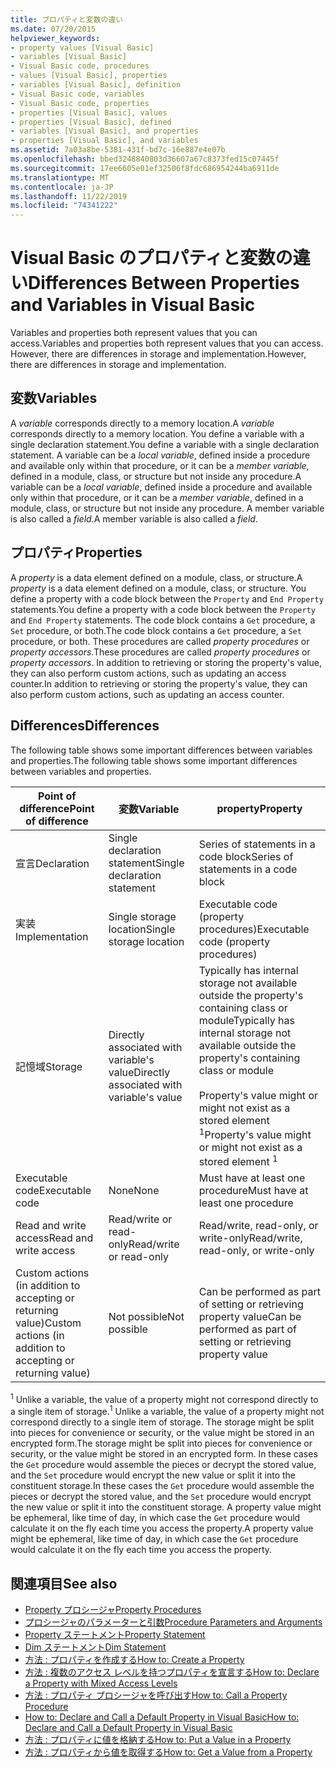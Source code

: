 ```yaml
---
title: プロパティと変数の違い
ms.date: 07/20/2015
helpviewer_keywords:
- property values [Visual Basic]
- variables [Visual Basic]
- Visual Basic code, procedures
- values [Visual Basic], properties
- variables [Visual Basic], definition
- Visual Basic code, variables
- Visual Basic code, properties
- properties [Visual Basic], values
- properties [Visual Basic], defined
- variables [Visual Basic], and properties
- properties [Visual Basic], and variables
ms.assetid: 7a03a8be-5381-431f-bd7c-16e887e4e07b
ms.openlocfilehash: bbed3248840803d36607a67c8373fed15c07445f
ms.sourcegitcommit: 17ee6605e01ef32506f8fdc686954244ba6911de
ms.translationtype: MT
ms.contentlocale: ja-JP
ms.lasthandoff: 11/22/2019
ms.locfileid: "74341222"
---
```

# <a name="differences-between-properties-and-variables-in-visual-basic"></a><span data-ttu-id="88eef-102">Visual Basic のプロパティと変数の違い</span><span class="sxs-lookup"><span data-stu-id="88eef-102">Differences Between Properties and Variables in Visual Basic</span></span>
<span data-ttu-id="88eef-103">Variables and properties both represent values that you can access.</span><span class="sxs-lookup"><span data-stu-id="88eef-103">Variables and properties both represent values that you can access.</span></span> <span data-ttu-id="88eef-104">However, there are differences in storage and implementation.</span><span class="sxs-lookup"><span data-stu-id="88eef-104">However, there are differences in storage and implementation.</span></span>  
  
## <a name="variables"></a><span data-ttu-id="88eef-105">変数</span><span class="sxs-lookup"><span data-stu-id="88eef-105">Variables</span></span>  
 <span data-ttu-id="88eef-106">A *variable* corresponds directly to a memory location.</span><span class="sxs-lookup"><span data-stu-id="88eef-106">A *variable* corresponds directly to a memory location.</span></span> <span data-ttu-id="88eef-107">You define a variable with a single declaration statement.</span><span class="sxs-lookup"><span data-stu-id="88eef-107">You define a variable with a single declaration statement.</span></span> <span data-ttu-id="88eef-108">A variable can be a *local variable*, defined inside a procedure and available only within that procedure, or it can be a *member variable*, defined in a module, class, or structure but not inside any procedure.</span><span class="sxs-lookup"><span data-stu-id="88eef-108">A variable can be a *local variable*, defined inside a procedure and available only within that procedure, or it can be a *member variable*, defined in a module, class, or structure but not inside any procedure.</span></span> <span data-ttu-id="88eef-109">A member variable is also called a *field*.</span><span class="sxs-lookup"><span data-stu-id="88eef-109">A member variable is also called a *field*.</span></span>  
  
## <a name="properties"></a><span data-ttu-id="88eef-110">プロパティ</span><span class="sxs-lookup"><span data-stu-id="88eef-110">Properties</span></span>  
 <span data-ttu-id="88eef-111">A *property* is a data element defined on a module, class, or structure.</span><span class="sxs-lookup"><span data-stu-id="88eef-111">A *property* is a data element defined on a module, class, or structure.</span></span> <span data-ttu-id="88eef-112">You define a property with a code block between the `Property` and `End Property` statements.</span><span class="sxs-lookup"><span data-stu-id="88eef-112">You define a property with a code block between the `Property` and `End Property` statements.</span></span> <span data-ttu-id="88eef-113">The code block contains a `Get` procedure, a `Set` procedure, or both.</span><span class="sxs-lookup"><span data-stu-id="88eef-113">The code block contains a `Get` procedure, a `Set` procedure, or both.</span></span> <span data-ttu-id="88eef-114">These procedures are called *property procedures* or *property accessors*.</span><span class="sxs-lookup"><span data-stu-id="88eef-114">These procedures are called *property procedures* or *property accessors*.</span></span> <span data-ttu-id="88eef-115">In addition to retrieving or storing the property's value, they can also perform custom actions, such as updating an access counter.</span><span class="sxs-lookup"><span data-stu-id="88eef-115">In addition to retrieving or storing the property's value, they can also perform custom actions, such as updating an access counter.</span></span>  
  
## <a name="differences"></a><span data-ttu-id="88eef-116">Differences</span><span class="sxs-lookup"><span data-stu-id="88eef-116">Differences</span></span>  
 <span data-ttu-id="88eef-117">The following table shows some important differences between variables and properties.</span><span class="sxs-lookup"><span data-stu-id="88eef-117">The following table shows some important differences between variables and properties.</span></span>  
  
|<span data-ttu-id="88eef-118">Point of difference</span><span class="sxs-lookup"><span data-stu-id="88eef-118">Point of difference</span></span>|<span data-ttu-id="88eef-119">変数</span><span class="sxs-lookup"><span data-stu-id="88eef-119">Variable</span></span>|<span data-ttu-id="88eef-120">property</span><span class="sxs-lookup"><span data-stu-id="88eef-120">Property</span></span>|  
|-------------------------|--------------|--------------|  
|<span data-ttu-id="88eef-121">宣言</span><span class="sxs-lookup"><span data-stu-id="88eef-121">Declaration</span></span>|<span data-ttu-id="88eef-122">Single declaration statement</span><span class="sxs-lookup"><span data-stu-id="88eef-122">Single declaration statement</span></span>|<span data-ttu-id="88eef-123">Series of statements in a code block</span><span class="sxs-lookup"><span data-stu-id="88eef-123">Series of statements in a code block</span></span>|  
|<span data-ttu-id="88eef-124">実装</span><span class="sxs-lookup"><span data-stu-id="88eef-124">Implementation</span></span>|<span data-ttu-id="88eef-125">Single storage location</span><span class="sxs-lookup"><span data-stu-id="88eef-125">Single storage location</span></span>|<span data-ttu-id="88eef-126">Executable code (property procedures)</span><span class="sxs-lookup"><span data-stu-id="88eef-126">Executable code (property procedures)</span></span>|  
|<span data-ttu-id="88eef-127">記憶域</span><span class="sxs-lookup"><span data-stu-id="88eef-127">Storage</span></span>|<span data-ttu-id="88eef-128">Directly associated with variable's value</span><span class="sxs-lookup"><span data-stu-id="88eef-128">Directly associated with variable's value</span></span>|<span data-ttu-id="88eef-129">Typically has internal storage not available outside the property's containing class or module</span><span class="sxs-lookup"><span data-stu-id="88eef-129">Typically has internal storage not available outside the property's containing class or module</span></span><br /><br /> <span data-ttu-id="88eef-130">Property's value might or might not exist as a stored element <sup>1</sup></span><span class="sxs-lookup"><span data-stu-id="88eef-130">Property's value might or might not exist as a stored element <sup>1</sup></span></span>|  
|<span data-ttu-id="88eef-131">Executable code</span><span class="sxs-lookup"><span data-stu-id="88eef-131">Executable code</span></span>|<span data-ttu-id="88eef-132">None</span><span class="sxs-lookup"><span data-stu-id="88eef-132">None</span></span>|<span data-ttu-id="88eef-133">Must have at least one procedure</span><span class="sxs-lookup"><span data-stu-id="88eef-133">Must have at least one procedure</span></span>|  
|<span data-ttu-id="88eef-134">Read and write access</span><span class="sxs-lookup"><span data-stu-id="88eef-134">Read and write access</span></span>|<span data-ttu-id="88eef-135">Read/write or read-only</span><span class="sxs-lookup"><span data-stu-id="88eef-135">Read/write or read-only</span></span>|<span data-ttu-id="88eef-136">Read/write, read-only, or write-only</span><span class="sxs-lookup"><span data-stu-id="88eef-136">Read/write, read-only, or write-only</span></span>|  
|<span data-ttu-id="88eef-137">Custom actions (in addition to accepting or returning value)</span><span class="sxs-lookup"><span data-stu-id="88eef-137">Custom actions (in addition to accepting or returning value)</span></span>|<span data-ttu-id="88eef-138">Not possible</span><span class="sxs-lookup"><span data-stu-id="88eef-138">Not possible</span></span>|<span data-ttu-id="88eef-139">Can be performed as part of setting or retrieving property value</span><span class="sxs-lookup"><span data-stu-id="88eef-139">Can be performed as part of setting or retrieving property value</span></span>|  
  
 <span data-ttu-id="88eef-140"><sup>1</sup> Unlike a variable, the value of a property might not correspond directly to a single item of storage.</span><span class="sxs-lookup"><span data-stu-id="88eef-140"><sup>1</sup> Unlike a variable, the value of a property might not correspond directly to a single item of storage.</span></span> <span data-ttu-id="88eef-141">The storage might be split into pieces for convenience or security, or the value might be stored in an encrypted form.</span><span class="sxs-lookup"><span data-stu-id="88eef-141">The storage might be split into pieces for convenience or security, or the value might be stored in an encrypted form.</span></span> <span data-ttu-id="88eef-142">In these cases the `Get` procedure would assemble the pieces or decrypt the stored value, and the `Set` procedure would encrypt the new value or split it into the constituent storage.</span><span class="sxs-lookup"><span data-stu-id="88eef-142">In these cases the `Get` procedure would assemble the pieces or decrypt the stored value, and the `Set` procedure would encrypt the new value or split it into the constituent storage.</span></span> <span data-ttu-id="88eef-143">A property value might be ephemeral, like time of day, in which case the `Get` procedure would calculate it on the fly each time you access the property.</span><span class="sxs-lookup"><span data-stu-id="88eef-143">A property value might be ephemeral, like time of day, in which case the `Get` procedure would calculate it on the fly each time you access the property.</span></span>  
  
## <a name="see-also"></a><span data-ttu-id="88eef-144">関連項目</span><span class="sxs-lookup"><span data-stu-id="88eef-144">See also</span></span>

- [<span data-ttu-id="88eef-145">Property プロシージャ</span><span class="sxs-lookup"><span data-stu-id="88eef-145">Property Procedures</span></span>](./property-procedures.md)
- [<span data-ttu-id="88eef-146">プロシージャのパラメーターと引数</span><span class="sxs-lookup"><span data-stu-id="88eef-146">Procedure Parameters and Arguments</span></span>](./procedure-parameters-and-arguments.md)
- [<span data-ttu-id="88eef-147">Property ステートメント</span><span class="sxs-lookup"><span data-stu-id="88eef-147">Property Statement</span></span>](../../../../visual-basic/language-reference/statements/property-statement.md)
- [<span data-ttu-id="88eef-148">Dim ステートメント</span><span class="sxs-lookup"><span data-stu-id="88eef-148">Dim Statement</span></span>](../../../../visual-basic/language-reference/statements/dim-statement.md)
- [<span data-ttu-id="88eef-149">方法 : プロパティを作成する</span><span class="sxs-lookup"><span data-stu-id="88eef-149">How to: Create a Property</span></span>](./how-to-create-a-property.md)
- [<span data-ttu-id="88eef-150">方法 : 複数のアクセス レベルを持つプロパティを宣言する</span><span class="sxs-lookup"><span data-stu-id="88eef-150">How to: Declare a Property with Mixed Access Levels</span></span>](./how-to-declare-a-property-with-mixed-access-levels.md)
- [<span data-ttu-id="88eef-151">方法 : プロパティ プロシージャを呼び出す</span><span class="sxs-lookup"><span data-stu-id="88eef-151">How to: Call a Property Procedure</span></span>](./how-to-call-a-property-procedure.md)
- [<span data-ttu-id="88eef-152">How to: Declare and Call a Default Property in Visual Basic</span><span class="sxs-lookup"><span data-stu-id="88eef-152">How to: Declare and Call a Default Property in Visual Basic</span></span>](./how-to-declare-and-call-a-default-property.md)
- [<span data-ttu-id="88eef-153">方法 : プロパティに値を格納する</span><span class="sxs-lookup"><span data-stu-id="88eef-153">How to: Put a Value in a Property</span></span>](./how-to-put-a-value-in-a-property.md)
- [<span data-ttu-id="88eef-154">方法 : プロパティから値を取得する</span><span class="sxs-lookup"><span data-stu-id="88eef-154">How to: Get a Value from a Property</span></span>](./how-to-get-a-value-from-a-property.md)
